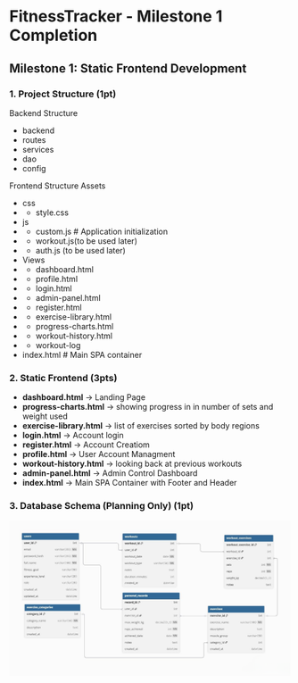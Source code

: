 # FitnessTracker - Milestone 1 Completion

## Milestone 1: Static Frontend Development

### 1. Project Structure (1pt)

Backend Structure
- backend
- routes
- services
- dao
- config

Frontend Structure
Assets
- css
- - style.css
- js
- - custom.js # Application initialization
- - workout.js(to be used later)
- - auth.js (to be used later)
- Views
- - dashboard.html
- - profile.html
- - login.html
- - admin-panel.html
- - register.html
- - exercise-library.html
- - progress-charts.html
- - workout-history.html
- - workout-log
- index.html # Main SPA container

### 2. Static Frontend (3pts)

- **dashboard.html** -> Landing Page
- **progress-charts.html** -> showing progress in in number of sets and weight used
- **exercise-library.html** -> list of exercises sorted by body regions
- **login.html** -> Account login
- **register.html** -> Account Creatiom 
- **profile.html** -> User Account Managment
- **workout-history.html** -> looking back at previous workouts
- **admin-panel.html** -> Admin Control Dashboard
- **index.html** -> Main SPA Container with Footer and Header

### 3. Database Schema (Planning Only) (1pt)

![Database Schema](./frontend/assets/Database-schema.png)